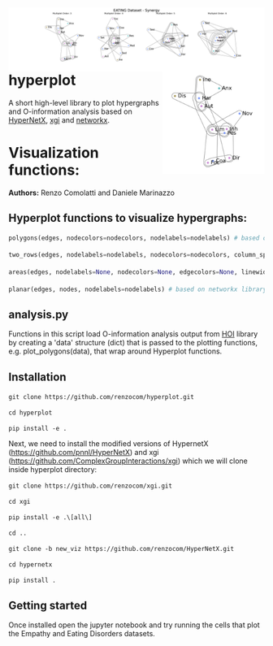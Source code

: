 <img src="figs/eating_areas_syn_labels.png" align="right" width="700pt">

<img src="figs/banner.png" align="right" width="200pt">

# hyperplot
A short high-level library to plot hypergraphs and O-information analysis based on [HyperNetX](https://github.com/pnnl/HyperNetX), [xgi](https://github.com/ComplexGroupInteractions/xgi) and [networkx](https://github.com/networkx).

Visualization functions:
=======
**Authors:** Renzo Comolatti and Daniele Marinazzo
<br />

## Hyperplot functions to visualize hypergraphs:
```python
polygons(edges, nodecolors=nodecolors, nodelabels=nodelabels) # based on xgi library

two_rows(edges, nodelabels=nodelabels, nodecolors=nodecolors, column_spacing=2.5, nodesize=0.11) # based on hypernetx library

areas(edges, nodelabels=None, nodecolors=None, edgecolors=None, linewidth=1) # based on hypernetx library

planar(edges, nodes, nodelabels=nodelabels) # based on networkx library
```

## analysis.py
Functions in this script load O-information analysis output from [HOI](https://github.com/danielemarinazzo/HOI) library by creating a 'data' structure (dict) that is passed to the plotting functions, e.g. plot_polygons(data), that wrap around Hyperplot functions.

## Installation
`git clone https://github.com/renzocom/hyperplot.git`

`cd hyperplot`

`pip install -e .`

Next, we need to install the modified versions of HypernetX (https://github.com/pnnl/HyperNetX) and xgi (https://github.com/ComplexGroupInteractions/xgi) which we will clone inside hyperplot directory:

`git clone https://github.com/renzocom/xgi.git`

`cd xgi`

`pip install -e .\[all\]`

`cd ..`

`git clone -b new_viz https://github.com/renzocom/HyperNetX.git`

`cd hypernetx`

`pip install .`

## Getting started
Once installed open the jupyter notebook and try running the cells that plot the Empathy and Eating Disorders datasets.
